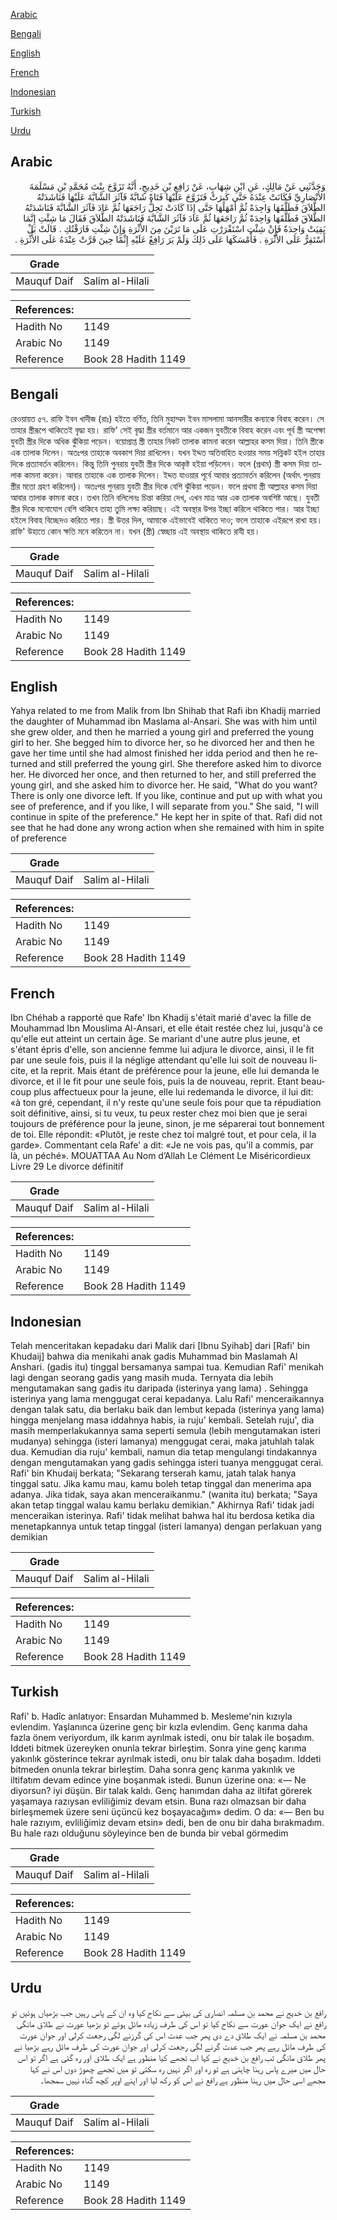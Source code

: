 [Arabic](#arabic)

[Bengali](#bengali)

[English](#english)

[French](#french)

[Indonesian](#indonesian)

[Turkish](#turkish)

[Urdu](#urdu)

## Arabic


<div dir="rtl" lang="ar" style={{fontSize:'larger',backgroundColor:'#f8f9fa',padding:20}}>
وَحَدَّثَنِي عَنْ مَالِكٍ، عَنِ ابْنِ شِهَابٍ، عَنْ رَافِعِ بْنِ خَدِيجٍ، أَنَّهُ تَزَوَّجَ بِنْتَ مُحَمَّدِ بْنِ مَسْلَمَةَ الأَنْصَارِيِّ فَكَانَتْ عِنْدَهُ حَتَّى كَبِرَتْ فَتَزَوَّجَ عَلَيْهَا فَتَاةً شَابَّةً فَآثَرَ الشَّابَّةَ عَلَيْهَا فَنَاشَدَتْهُ الطَّلاَقَ فَطَلَّقَهَا وَاحِدَةً ثُمَّ أَمْهَلَهَا حَتَّى إِذَا كَادَتْ تَحِلُّ رَاجَعَهَا ثُمَّ عَادَ فَآثَرَ الشَّابَّةَ فَنَاشَدَتْهُ الطَّلاَقَ فَطَلَّقَهَا وَاحِدَةً ثُمَّ رَاجَعَهَا ثُمَّ عَادَ فَآثَرَ الشَّابَّةَ فَنَاشَدَتْهُ الطَّلاَقَ فَقَالَ مَا شِئْتِ إِنَّمَا بَقِيَتْ وَاحِدَةٌ فَإِنْ شِئْتِ اسْتَقْرَرْتِ عَلَى مَا تَرَيْنَ مِنَ الأُثْرَةِ وَإِنْ شِئْتِ فَارَقْتُكِ ‏.‏ قَالَتْ بَلْ أَسْتَقِرُّ عَلَى الأُثْرَةِ ‏.‏ فَأَمْسَكَهَا عَلَى ذَلِكَ وَلَمْ يَرَ رَافِعٌ عَلَيْهِ إِثْمًا حِينَ قَرَّتْ عِنْدَهُ عَلَى الأُثْرَةِ ‏.‏
</div>
<div style={{backgroundColor:'#f8f9fa',padding:20, marginBottom: 10}}><table> <thead> <tr> <th>Grade</th> <th></th> </tr> </thead> <tbody> <tr><td>Mauquf Daif</td><td>Salim al-Hilali</td></tr></tbody></table><table> <thead> <tr> <th>References:</th> <th></th> </tr> </thead> <tbody><tr><td>Hadith No</td><td>1149</td></tr><tr><td>Arabic No</td><td>1149</td></tr><tr><td>Reference</td><td>Book 28 Hadith 1149</td></tr></tbody></table></div>

## Bengali


<div dir="ltr" lang="bn" style={{fontSize:'larger',backgroundColor:'#f8f9fa',padding:20}}>
রেওয়ায়ত ৫৭. রাফি ইবন খাদীজ (রাঃ) হইতে বর্ণিত, তিনি মুহাম্মদ ইবন মাসলামা আনসারীর কন্যাকে বিবাহ করেন। সে তাহার স্ত্রীরূপে থাকিতেই বৃদ্ধা হয়। রাফি' সেই বৃদ্ধা স্ত্রীর বর্তমানে আর একজন যুবতীকে বিবাহ করেন এবং পূর্ব স্ত্রী অপেক্ষা যুবতী স্ত্রীর দিকে অধিক ঝুঁকিয়া পড়েন। বয়োপ্রাপ্ত স্ত্রী তাহার নিকট তালাক কামনা করেন আল্লাহর কসম দিয়া। তিনি স্ত্রীকে এক তালাক দিলেন। অতঃপর তাহাকে অবকাশ দিয়া রাখিলেন। যখন ইদ্দত অতিবাহিত হওয়ার সময় সন্নিকট হইল তাহার দিকে প্রত্যাবর্তন করিলেন। কিন্তু তিনি পুনরায় যুবতী স্ত্রীর দিকে আকৃষ্ট হইয়া পড়িলেন। ফলে (প্রথম) স্ত্রী কসম দিয়া তালাক কামনা করেন। আবার তাহাকে এক তালাক দিলেন। ইদ্দত যাওয়ার পূর্বে আবার প্রত্যাবর্তন করিলেন (অর্থাৎ পুনরায় স্ত্রীর মতো গ্রহণ করিলেন)। অতঃপর পুনরায় যুবতী স্ত্রীর দিকে বেশি ঝুঁকিয়া পড়েন। ফলে প্রথমা স্ত্রী আল্লাহর কসম দিয়া আবার তালাক কামনা করে। তখন তিনি বলিলেনঃ চিন্তা করিয়া দেখ, এখন মাত্র আর এক তালাক অবশিষ্ট আছে। যুবতী স্ত্রীর দিকে মনোযোগ বেশি থাকিবে তাহা তুমি লক্ষ্য করিয়াছ। এই অবস্থার উপর ইচ্ছা করিলে থাকিতে পার। আর ইচ্ছা হইলে বিবাহ বিচ্ছেদও করিতে পার। স্ত্রী উত্তর দিল, আমাকে এইভাবেই থাকিতে দাও; ফলে তাহাকে এইরূপে রাখা হয়। রাফি' উহাতে কোন ক্ষতি মনে করিতেন না। যখন (স্ত্রী) স্বেচ্ছায় এই অবস্থায় থাকিতে রাযী হয়।
</div>
<div style={{backgroundColor:'#f8f9fa',padding:20, marginBottom: 10}}><table> <thead> <tr> <th>Grade</th> <th></th> </tr> </thead> <tbody> <tr><td>Mauquf Daif</td><td>Salim al-Hilali</td></tr></tbody></table><table> <thead> <tr> <th>References:</th> <th></th> </tr> </thead> <tbody><tr><td>Hadith No</td><td>1149</td></tr><tr><td>Arabic No</td><td>1149</td></tr><tr><td>Reference</td><td>Book 28 Hadith 1149</td></tr></tbody></table></div>

## English


<div dir="ltr" lang="en" style={{fontSize:'larger',backgroundColor:'#f8f9fa',padding:20}}>
Yahya related to me from Malik from Ibn Shihab that Rafi ibn Khadij married the daughter of Muhammad ibn Maslama al-Ansari. She was with him until she grew older, and then he married a young girl and preferred the young girl to her. She begged him to divorce her, so he divorced her and then he gave her time until she had almost finished her idda period and then he returned and still preferred the young girl. She therefore asked him to divorce her. He divorced her once, and then returned to her, and still preferred the young girl, and she asked him to divorce her. He said, "What do you want? There is only one divorce left. If you like, continue and put up with what you see of preference, and if you like, I will separate from you." She said, "I will continue in spite of the preference." He kept her in spite of that. Rafi did not see that he had done any wrong action when she remained with him in spite of preference
</div>
<div style={{backgroundColor:'#f8f9fa',padding:20, marginBottom: 10}}><table> <thead> <tr> <th>Grade</th> <th></th> </tr> </thead> <tbody> <tr><td>Mauquf Daif</td><td>Salim al-Hilali</td></tr></tbody></table><table> <thead> <tr> <th>References:</th> <th></th> </tr> </thead> <tbody><tr><td>Hadith No</td><td>1149</td></tr><tr><td>Arabic No</td><td>1149</td></tr><tr><td>Reference</td><td>Book 28 Hadith 1149</td></tr></tbody></table></div>

## French


<div dir="ltr" lang="fr" style={{fontSize:'larger',backgroundColor:'#f8f9fa',padding:20}}>
Ibn Chéhab a rapporté que Rafe' Ibn Khadij s'était marié d'avec la fille de Mouhammad Ibn Mouslima Al-Ansari, et elle était restée chez lui, jusqu'à ce qu'elle eut atteint un certain âge. Se mariant d'une autre plus jeune, et s'étant épris d'elle, son ancienne femme lui adjura le divorce, ainsi, il le fit par une seule fois, puis il la néglige attendant qu'elle lui soit de nouveau licite, et la reprit. Mais étant de préférence pour la jeune, elle lui demanda le divorce, et il le fit pour une seule fois, puis la de nouveau, reprit. Etant beaucoup plus affectueux pour la jeune, elle lui redemanda le divorce, il lui dit: «à ton gré, cependant, il n'y reste qu'une seule fois pour que ta répudiation soit définitive, ainsi, si tu veux, tu peux rester chez moi bien que je serai toujours de préférence pour la jeune, sinon, je me séparerai tout bonnement de toi. Elle répondit: «Plutôt, je reste chez toi malgré tout, et pour cela, il la garde». Commentant cela Rafe' a dit: «Je ne vois pas, qu'il a commis, par là, un péché». MOUATTAA Au Nom d’Allah Le Clément Le Miséricordieux Livre 29 Le divorce définitif
</div>
<div style={{backgroundColor:'#f8f9fa',padding:20, marginBottom: 10}}><table> <thead> <tr> <th>Grade</th> <th></th> </tr> </thead> <tbody> <tr><td>Mauquf Daif</td><td>Salim al-Hilali</td></tr></tbody></table><table> <thead> <tr> <th>References:</th> <th></th> </tr> </thead> <tbody><tr><td>Hadith No</td><td>1149</td></tr><tr><td>Arabic No</td><td>1149</td></tr><tr><td>Reference</td><td>Book 28 Hadith 1149</td></tr></tbody></table></div>

## Indonesian


<div dir="ltr" lang="id" style={{fontSize:'larger',backgroundColor:'#f8f9fa',padding:20}}>
Telah menceritakan kepadaku dari Malik dari [Ibnu Syihab] dari [Rafi' bin Khudaij] bahwa dia menikahi anak gadis Muhammad bin Maslamah Al Anshari. (gadis itu) tinggal bersamanya sampai tua. Kemudian Rafi' menikah lagi dengan seorang gadis yang masih muda. Ternyata dia lebih mengutamakan sang gadis itu daripada (isterinya yang lama) . Sehingga isterinya yang lama menggugat cerai kepadanya. Lalu Rafi' menceraikannya dengan talak satu, dia berlaku baik dan lembut kepada (isterinya yang lama) hingga menjelang masa iddahnya habis, ia ruju' kembali. Setelah ruju', dia masih memperlakukannya sama seperti semula (lebih mengutamakan isteri mudanya) sehingga (isteri lamanya) menggugat cerai, maka jatuhlah talak dua. Kemudian dia ruju' kembali, namun dia tetap mengulangi tindakannya dengan mengutamakan yang gadis sehingga isteri tuanya menggugat cerai. Rafi' bin Khudaij berkata; "Sekarang terserah kamu, jatah talak hanya tinggal satu. Jika kamu mau, kamu boleh tetap tinggal dan menerima apa adanya. Jika tidak, saya akan menceraikanmu." (wanita itu) berkata; "Saya akan tetap tinggal walau kamu berlaku demikian." Akhirnya Rafi' tidak jadi menceraikan isterinya. Rafi' tidak melihat bahwa hal itu berdosa ketika dia menetapkannya untuk tetap tinggal (isteri lamanya) dengan perlakuan yang demikian
</div>
<div style={{backgroundColor:'#f8f9fa',padding:20, marginBottom: 10}}><table> <thead> <tr> <th>Grade</th> <th></th> </tr> </thead> <tbody> <tr><td>Mauquf Daif</td><td>Salim al-Hilali</td></tr></tbody></table><table> <thead> <tr> <th>References:</th> <th></th> </tr> </thead> <tbody><tr><td>Hadith No</td><td>1149</td></tr><tr><td>Arabic No</td><td>1149</td></tr><tr><td>Reference</td><td>Book 28 Hadith 1149</td></tr></tbody></table></div>

## Turkish


<div dir="ltr" lang="tr" style={{fontSize:'larger',backgroundColor:'#f8f9fa',padding:20}}>
Rafi' b. Hadîc anlatıyor: Ensardan Muhammed b. Mesleme'nin kızıyla evlendim. Yaşlanınca üzerine genç bir kızla evlendim. Genç karıma daha fazla önem veriyordum, ilk karım ayrılmak istedi, onu bir talak ile boşadım. Iddeti bitmek üzereyken onunla tekrar birleştim. Sonra yine genç karıma yakınlık gösterince tekrar ayrılmak istedi, onu bir talak daha boşadım. Iddeti bitmeden onunla tekrar birleştim. Daha sonra genç karıma yakınlık ve iltifatım devam edince yine boşanmak istedi. Bunun üzerine ona: «— Ne diyorsun? iyi düşün. Bir talak kaldı. Genç hanımdan daha az iltifat görerek yaşamaya razıysan evliliğimiz devam etsin. Buna razı olmazsan bir daha birleşmemek üzere seni üçüncü kez boşayacağım» dedim. O da: «— Ben bu hale razıyım, evliliğimiz devam etsin» dedi, ben de onu bir daha bırakmadım. Bu hale razı olduğunu söyleyince ben de bunda bir vebal görmedim
</div>
<div style={{backgroundColor:'#f8f9fa',padding:20, marginBottom: 10}}><table> <thead> <tr> <th>Grade</th> <th></th> </tr> </thead> <tbody> <tr><td>Mauquf Daif</td><td>Salim al-Hilali</td></tr></tbody></table><table> <thead> <tr> <th>References:</th> <th></th> </tr> </thead> <tbody><tr><td>Hadith No</td><td>1149</td></tr><tr><td>Arabic No</td><td>1149</td></tr><tr><td>Reference</td><td>Book 28 Hadith 1149</td></tr></tbody></table></div>

## Urdu


<div dir="rtl" lang="ur" style={{fontSize:'larger',backgroundColor:'#f8f9fa',padding:20}}>
رافع بن خدیج نے محمد بن مسلمہ انصاری کی بیٹی سے نکاح کیا وہ ان کے پاس رہیں جب بڑھیاں ہوئیں تو رافع نے ایک جوان عورت سے نکاح کیا تو اس کی طرف زیادہ مائل ہوئے تو بڑھیا عورت نے طلاق مانگی محمد بن مسلمہ نے ایک طلاق دے دی پھر جب عدت اس کی گرزنے لگی رجعت کرلی اور جوان عورت کی طرف مائل رہے پھر جب عدت گرنے لگی رجعت کرلی اور جوان عورت کی طرف مائل رہے بڑھیا نے پھر طلاق مانگی تب رافع بن خدیج نے کہا اب تجھے کیا منظور ہے ایک طلاق اور رہ گئی ہے اگر تو اس حال میں میرے پاس رہنا چاہتی ہے تو رہ اور اگر نہیں رہ سکتی تو میں تجھے چھوڑ دوں اس نے کہا مجھے اسی حال میں رہنا منظور ہے رافع نے اس کو رکھ لیا اور اپنے اوپر کچھ گناہ نہیں سمجھا۔
</div>
<div style={{backgroundColor:'#f8f9fa',padding:20, marginBottom: 10}}><table> <thead> <tr> <th>Grade</th> <th></th> </tr> </thead> <tbody> <tr><td>Mauquf Daif</td><td>Salim al-Hilali</td></tr></tbody></table><table> <thead> <tr> <th>References:</th> <th></th> </tr> </thead> <tbody><tr><td>Hadith No</td><td>1149</td></tr><tr><td>Arabic No</td><td>1149</td></tr><tr><td>Reference</td><td>Book 28 Hadith 1149</td></tr></tbody></table></div>